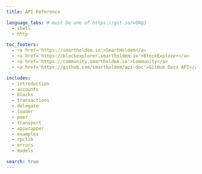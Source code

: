 ```yaml
---
title: API Reference

language_tabs: # must be one of https://git.io/vQNgJ
  - shell
  - http

toc_footers:
  - <a href='https://smartholdem.io'>SmartHoldem</a>
  - <a href='https://blockexplorer.smartholdem.io'>BlockExplorer</a>
  - <a href='https://community.smartholdem.io'>Community</a>
  - <a href='https://github.com/smartholdem/api-doc'>GitHub Docs API</a>

includes:
  - introduction
  - accounts
  - blocks
  - transactions
  - delegate
  - loader
  - peer
  - transport
  - apiwrapper
  - examples
  - rpclib
  - errors
  - models

search: true
---
```


